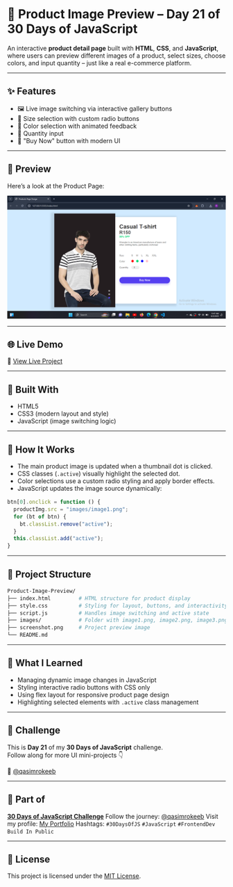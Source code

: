 
# 👕 Product Image Preview – Day 21 of 30 Days of JavaScript

An interactive **product detail page** built with **HTML**, **CSS**, and **JavaScript**, where users can preview different images of a product, select sizes, choose colors, and input quantity – just like a real e-commerce platform.

---

## ✨ Features

- 🖼️ Live image switching via interactive gallery buttons
- 📏 Size selection with custom radio buttons
- 🎨 Color selection with animated feedback
- 🔢 Quantity input
- 🛒 "Buy Now" button with modern UI

---

## 📸 Preview

Here’s a look at the Product Page:

![App Preview](https://raw.githubusercontent.com/Qasim-Rokeeb/Product-Image/main/screenshot.png)

---

## 🌐 Live Demo

🔗 [View Live Project](https://qasim-rokeeb.github.io/Product-Image)

---

## 🧱 Built With

- HTML5
- CSS3 (modern layout and style)
- JavaScript (image switching logic)

---

## 🧠 How It Works

- The main product image is updated when a thumbnail dot is clicked.
- CSS classes (`.active`) visually highlight the selected dot.
- Color selections use a custom radio styling and apply border effects.
- JavaScript updates the image source dynamically:

```js
btn[0].onclick = function () {
  productImg.src = "images/image1.png";
  for (bt of btn) {
    bt.classList.remove("active");
  }
  this.classList.add("active");
}
```

---

## 📁 Project Structure

```bash
Product-Image-Preview/
├── index.html         # HTML structure for product display
├── style.css          # Styling for layout, buttons, and interactivity
├── script.js          # Handles image switching and active state
├── images/            # Folder with image1.png, image2.png, image3.png
├── screenshot.png     # Project preview image
└── README.md
```

---

## 🧵 What I Learned

- Managing dynamic image changes in JavaScript
- Styling interactive radio buttons with CSS only
- Using flex layout for responsive product page design
- Highlighting selected elements with `.active` class management

---

## 📅 Challenge

This is **Day 21** of my **30 Days of JavaScript** challenge.  
Follow along for more UI mini-projects 👇

📲 [@qasimrokeeb](https://x.com/qasimrokeeb)

---

## 🧩 Part of

**[30 Days of JavaScript Challenge](#)**
Follow the journey: [@qasimrokeeb](https://x.com/qasimrokeeb)
Visit my profile: [My Portfolio](https://qasimrokeeb.vercel.app/)
Hashtags: `#30DaysOfJS` `#JavaScript` `#FrontendDev` `Build In Public`

---
## 📜 License

This project is licensed under the [MIT License](LICENSE).
````

